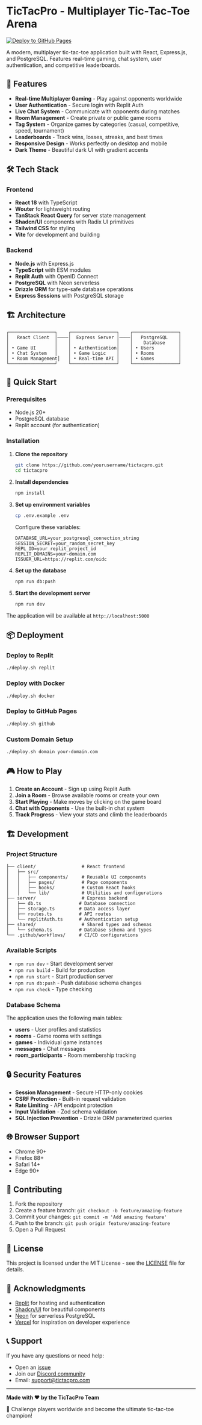 # TicTacPro - Multiplayer Tic-Tac-Toe Arena

[![Deploy to GitHub Pages](https://github.com/username/tictacpro/actions/workflows/deploy.yml/badge.svg)](https://github.com/username/tictacpro/actions/workflows/deploy.yml)

A modern, multiplayer tic-tac-toe application built with React, Express.js, and PostgreSQL. Features real-time gaming, chat system, user authentication, and competitive leaderboards.

## 🚀 Features

- **Real-time Multiplayer Gaming** - Play against opponents worldwide
- **User Authentication** - Secure login with Replit Auth
- **Live Chat System** - Communicate with opponents during matches
- **Room Management** - Create private or public game rooms
- **Tag System** - Organize games by categories (casual, competitive, speed, tournament)
- **Leaderboards** - Track wins, losses, streaks, and best times
- **Responsive Design** - Works perfectly on desktop and mobile
- **Dark Theme** - Beautiful dark UI with gradient accents

## 🛠️ Tech Stack

### Frontend
- **React 18** with TypeScript
- **Wouter** for lightweight routing
- **TanStack React Query** for server state management
- **Shadcn/UI** components with Radix UI primitives
- **Tailwind CSS** for styling
- **Vite** for development and building

### Backend
- **Node.js** with Express.js
- **TypeScript** with ESM modules
- **Replit Auth** with OpenID Connect
- **PostgreSQL** with Neon serverless
- **Drizzle ORM** for type-safe database operations
- **Express Sessions** with PostgreSQL storage

## 🏗️ Architecture

```
┌─────────────────┐    ┌─────────────────┐    ┌─────────────────┐
│   React Client  │────│  Express Server │────│   PostgreSQL    │
│                 │    │                 │    │    Database     │
│ • Game UI       │    │ • Authentication│    │ • Users         │
│ • Chat System   │    │ • Game Logic    │    │ • Rooms         │
│ • Room Management│   │ • Real-time API │    │ • Games         │
└─────────────────┘    └─────────────────┘    └─────────────────┘
```

## 🚀 Quick Start

### Prerequisites
- Node.js 20+
- PostgreSQL database
- Replit account (for authentication)

### Installation

1. **Clone the repository**
   ```bash
   git clone https://github.com/yourusername/tictacpro.git
   cd tictacpro
   ```

2. **Install dependencies**
   ```bash
   npm install
   ```

3. **Set up environment variables**
   ```bash
   cp .env.example .env
   ```
   
   Configure these variables:
   ```env
   DATABASE_URL=your_postgresql_connection_string
   SESSION_SECRET=your_random_secret_key
   REPL_ID=your_replit_project_id
   REPLIT_DOMAINS=your-domain.com
   ISSUER_URL=https://replit.com/oidc
   ```

4. **Set up the database**
   ```bash
   npm run db:push
   ```

5. **Start the development server**
   ```bash
   npm run dev
   ```

The application will be available at `http://localhost:5000`

## 📦 Deployment

### Deploy to Replit
```bash
./deploy.sh replit
```

### Deploy with Docker
```bash
./deploy.sh docker
```

### Deploy to GitHub Pages
```bash
./deploy.sh github
```

### Custom Domain Setup
```bash
./deploy.sh domain your-domain.com
```

## 🎮 How to Play

1. **Create an Account** - Sign up using Replit Auth
2. **Join a Room** - Browse available rooms or create your own
3. **Start Playing** - Make moves by clicking on the game board
4. **Chat with Opponents** - Use the built-in chat system
5. **Track Progress** - View your stats and climb the leaderboards

## 🏗️ Development

### Project Structure
```
├── client/                 # React frontend
│   ├── src/
│   │   ├── components/     # Reusable UI components
│   │   ├── pages/          # Page components
│   │   ├── hooks/          # Custom React hooks
│   │   └── lib/            # Utilities and configurations
├── server/                 # Express backend
│   ├── db.ts              # Database connection
│   ├── storage.ts         # Data access layer
│   ├── routes.ts          # API routes
│   └── replitAuth.ts      # Authentication setup
├── shared/                 # Shared types and schemas
│   └── schema.ts          # Database schema and types
└── .github/workflows/     # CI/CD configurations
```

### Available Scripts

- `npm run dev` - Start development server
- `npm run build` - Build for production
- `npm run start` - Start production server
- `npm run db:push` - Push database schema changes
- `npm run check` - Type checking

### Database Schema

The application uses the following main tables:
- **users** - User profiles and statistics
- **rooms** - Game rooms with settings
- **games** - Individual game instances
- **messages** - Chat messages
- **room_participants** - Room membership tracking

## 🔒 Security Features

- **Session Management** - Secure HTTP-only cookies
- **CSRF Protection** - Built-in request validation
- **Rate Limiting** - API endpoint protection
- **Input Validation** - Zod schema validation
- **SQL Injection Prevention** - Drizzle ORM parameterized queries

## 🌐 Browser Support

- Chrome 90+
- Firefox 88+
- Safari 14+
- Edge 90+

## 🤝 Contributing

1. Fork the repository
2. Create a feature branch: `git checkout -b feature/amazing-feature`
3. Commit your changes: `git commit -m 'Add amazing feature'`
4. Push to the branch: `git push origin feature/amazing-feature`
5. Open a Pull Request

## 📝 License

This project is licensed under the MIT License - see the [LICENSE](LICENSE) file for details.

## 🙏 Acknowledgments

- [Replit](https://replit.com) for hosting and authentication
- [Shadcn/UI](https://ui.shadcn.com) for beautiful components
- [Neon](https://neon.tech) for serverless PostgreSQL
- [Vercel](https://vercel.com) for inspiration on developer experience

## 📞 Support

If you have any questions or need help:
- Open an [issue](https://github.com/yourusername/tictacpro/issues)
- Join our [Discord community](https://discord.gg/tictacpro)
- Email: support@tictacpro.com

---

**Made with ❤️ by the TicTacPro Team**

🎯 Challenge players worldwide and become the ultimate tic-tac-toe champion!